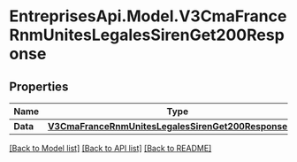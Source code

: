 # EntreprisesApi.Model.V3CmaFranceRnmUnitesLegalesSirenGet200Response

## Properties

Name | Type | Description | Notes
------------ | ------------- | ------------- | -------------
**Data** | [**V3CmaFranceRnmUnitesLegalesSirenGet200ResponseData**](V3CmaFranceRnmUnitesLegalesSirenGet200ResponseData.md) |  | 

[[Back to Model list]](../README.md#documentation-for-models) [[Back to API list]](../README.md#documentation-for-api-endpoints) [[Back to README]](../README.md)

